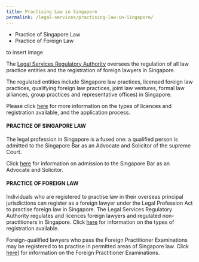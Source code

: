 ```yaml
---
title: Practising Law in Singapore
permalink: /legal-services/practising-law-in-Singapore/
---
```


 - Practice of Singapore Law 
 - Practice of Foreign Law

to insert image

The  [Legal Services Regulatory Authority](https://eservices.mlaw.gov.sg/lsra/lsra-home)  oversees the regulation of all law practice entities and the registration of foreign lawyers in Singapore.

The regulated entities include Singapore law practices, licensed foreign law practices, qualifying foreign law practices, joint law ventures, formal law alliances, group practices and representative offices) in Singapore.

Please click [here](https://www.mlaw.gov.sg/law-practice-entities-and-lawyers/licensing-or-registration-of-law-practice-entities/types-of-licence-or-registration/) for more information on the types of licences and registration available, and the application process.

#### PRACTICE OF SINGAPORE LAW

The legal profession in Singapore is a fused one: a qualified person is admitted to the Singapore Bar as an Advocate and Solicitor of the supreme Court.

Click [here](https://www.mlaw.gov.sg/admission-to-the-bar/admission-requirements/) for information on admission to the Singapore Bar as an Advocate and Solicitor.

#### PRACTICE OF FOREIGN LAW

Individuals who are registered to practise law in their overseas principal jurisdictions can register as a foreign lawyer under the Legal Profession Act to practise foreign law in Singapore. The Legal Services Regulatory Authority regulates and licences foreign lawyers and regulated non-practitioners in Singapore. Click [here](https://www.mlaw.gov.sg/files/Types_of_LSRA_Individual_Registration_May_2018.pdf) for information on the types of registration available.

Foreign-qualified lawyers who pass the Foreign Practitioner Examinations may be registered to to practise in permitted areas of Singapore law.  Click [here](http://www.sile.edu.sg/foreign-practitioner-examinations)] for information on the Foreign Practitioner Examinations.
